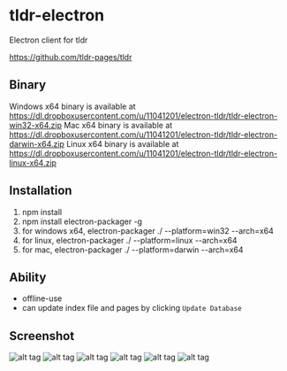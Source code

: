 # tldr-electron
Electron client for tldr

https://github.com/tldr-pages/tldr

## Binary
Windows x64 binary is available at https://dl.dropboxusercontent.com/u/11041201/electron-tldr/tldr-electron-win32-x64.zip
Mac x64 binary is available at https://dl.dropboxusercontent.com/u/11041201/electron-tldr/tldr-electron-darwin-x64.zip
Linux x64 binary is available at https://dl.dropboxusercontent.com/u/11041201/electron-tldr/tldr-electron-linux-x64.zip

## Installation
1. npm install
2. npm install electron-packager -g
3. for windows x64, electron-packager ./ --platform=win32 --arch=x64
4. for linux,       electron-packager ./ --platform=linux --arch=x64
5. for mac,         electron-packager ./ --platform=darwin --arch=x64

## Ability
- offline-use
- can update index file and pages by clicking `Update Database`

## Screenshot
![alt tag](https://cloud.githubusercontent.com/assets/1858568/17014186/c4f8e250-4f55-11e6-9754-b368a9093018.png)
![alt tag](https://cloud.githubusercontent.com/assets/1858568/17014189/c4fd1f64-4f55-11e6-9855-48e2e56ddf12.png)
![alt tag](https://cloud.githubusercontent.com/assets/1858568/17014188/c4f9623e-4f55-11e6-9f7e-f25d54030e4c.png)
![alt tag](https://cloud.githubusercontent.com/assets/1858568/17014187/c4f94452-4f55-11e6-9fec-da5a20824c5f.png)
![alt tag](https://cloud.githubusercontent.com/assets/1858568/17015888/15cbfbf0-4f5f-11e6-82ff-05f88fb2eed8.png)
![alt tag](https://cloud.githubusercontent.com/assets/1858568/17015926/48ac4516-4f5f-11e6-937a-3eee2c39178f.PNG)

